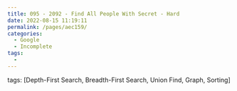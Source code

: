```yaml
---
title: 095 - 2092 - Find All People With Secret - Hard
date: 2022-08-15 11:19:11
permalink: /pages/aec159/
categories:
  - Google
  - Incomplete
tags:
  - 
---
```

tags: [Depth-First Search, Breadth-First Search, Union Find, Graph, Sorting]